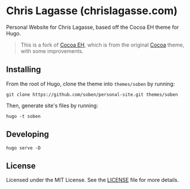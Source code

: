 # Chris Lagasse (chrislagasse.com)

Personal Website for Chris Lagasse, based off the Cocoa EH theme for Hugo.

> This is a fork of [Cocoa EH](https://www.github.com/mtn/cocoa-eh-hugo-theme), which is from the original [Cocoa](https://www.github.com/nishanths/cocoa-hugo-theme) theme, with some improvements.

## Installing

From the root of Hugo, clone the theme into `themes/soben` by running:

```
git clone https://github.com/soben/personal-site.git themes/soben
```

Then, generate site's files by running:

```
hugo -t soben
```

## Developing

```
hugo serve -D
```

## License

Licensed under the MIT License. See the [LICENSE](https://github.com/soben/personal-site/blob/master/LICENSE) file for more details.
